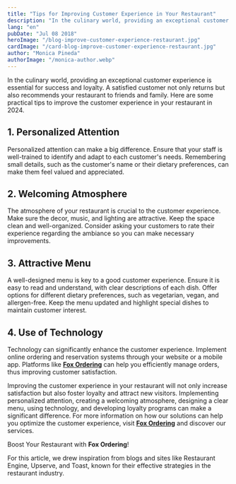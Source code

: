 ```yaml
---
title: "Tips for Improving Customer Experience in Your Restaurant"
description: "In the culinary world, providing an exceptional customer experience is essential for success and loyalty. A satisfied customer not only returns but also recommends your restaurant to friends and family. Here are some practical tips to improve the customer experience in your restaurant in 2024."
lang: "en"
pubDate: "Jul 08 2018"
heroImage: "/blog-improve-customer-experience-restaurant.jpg"
cardImage: "/card-blog-improve-customer-experience-restaurant.jpg"
author: "Monica Pineda"
authorImage: "/monica-author.webp"
---
```


In the culinary world, providing an exceptional customer experience is essential for success and loyalty. A satisfied customer not only returns but also recommends your restaurant to friends and family. Here are some practical tips to improve the customer experience in your restaurant in 2024.

## 1. Personalized Attention

Personalized attention can make a big difference. Ensure that your staff is well-trained to identify and adapt to each customer's needs. Remembering small details, such as the customer's name or their dietary preferences, can make them feel valued and appreciated.

## 2. Welcoming Atmosphere

The atmosphere of your restaurant is crucial to the customer experience. Make sure the decor, music, and lighting are attractive. Keep the space clean and well-organized. Consider asking your customers to rate their experience regarding the ambiance so you can make necessary improvements.

## 3. Attractive Menu

A well-designed menu is key to a good customer experience. Ensure it is easy to read and understand, with clear descriptions of each dish. Offer options for different dietary preferences, such as vegetarian, vegan, and allergen-free. Keep the menu updated and highlight special dishes to maintain customer interest.

## 4. Use of Technology

Technology can significantly enhance the customer experience. Implement online ordering and reservation systems through your website or a mobile app. Platforms like **[Fox Ordering](https://foxordering.com/)** can help you efficiently manage orders, thus improving customer satisfaction.

Improving the customer experience in your restaurant will not only increase satisfaction but also foster loyalty and attract new visitors. Implementing personalized attention, creating a welcoming atmosphere, designing a clear menu, using technology, and developing loyalty programs can make a significant difference. For more information on how our solutions can help you optimize the customer experience, visit **[Fox Ordering](https://foxordering.com/)** and discover our services.

Boost Your Restaurant with **Fox Ordering**!

For this article, we drew inspiration from blogs and sites like Restaurant Engine, Upserve, and Toast, known for their effective strategies in the restaurant industry.
